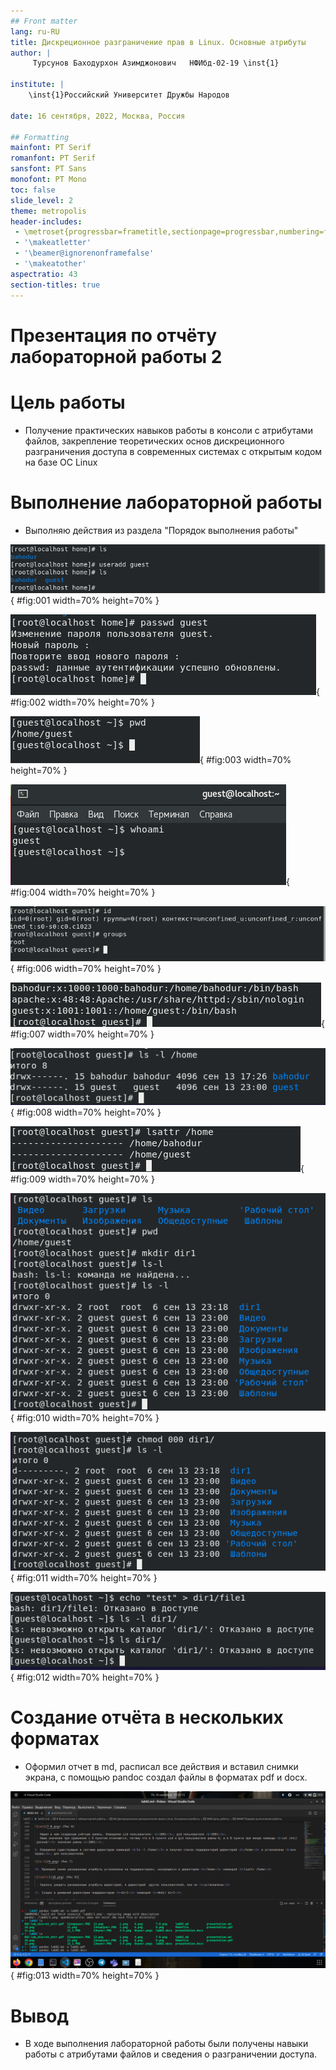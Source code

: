 ```yaml
---
## Front matter
lang: ru-RU
title: Дискреционное разграничение прав в Linux. Основные атрибуты
author: |
	 Турсунов Баходурхон Азимджонович	НФИбд-02-19 \inst{1}

institute: |
	\inst{1}Российский Университет Дружбы Народов

date: 16 сентября, 2022, Москва, Россия

## Formatting
mainfont: PT Serif
romanfont: PT Serif
sansfont: PT Sans
monofont: PT Mono
toc: false
slide_level: 2
theme: metropolis
header-includes: 
 - \metroset{progressbar=frametitle,sectionpage=progressbar,numbering=fraction}
 - '\makeatletter'
 - '\beamer@ignorenonframefalse'
 - '\makeatother'
aspectratio: 43
section-titles: true
---
```


# Презентация по отчёту лабораторной работы 2

# Цель работы

- Получение практических навыков работы в консоли с атрибутами файлов, закрепление теоретических основ дискреционного разграничения доступа в современных системах с открытым кодом на базе OC Linux

# Выполнение лабораторной работы

- Выполняю действия из раздела "Порядок выполнения работы"

![1](1.png){ #fig:001 width=70% height=70% }

![2](2.png){ #fig:002 width=70% height=70% }

![3](4.png){ #fig:003 width=70% height=70% }

![4](3-5.png){ #fig:004 width=70% height=70% }

![5](6.png){ #fig:006 width=70% height=70% }

![6](7-8.png){ #fig:007 width=70% height=70% }

![7](9.png){ #fig:008 width=70% height=70% }

![8](10.png){ #fig:009 width=70% height=70% }

![9](11.png){ #fig:010 width=70% height=70% }

![10](12.png){ #fig:011 width=70% height=70% }

![11](13.png){ #fig:012 width=70% height=70% }

# Создание отчёта в нескольких форматах

- Оформил отчет в md, расписал все действия и вставил снимки экрана, с помощью pandoc создал файлы в форматах pdf и docx.

![13](pres.png){ #fig:013 width=70% height=70% }

# Вывод

- В ходе выполнения лабораторной работы были получены навыки работы с атрибутами файлов и сведения о разграничении доступа.
